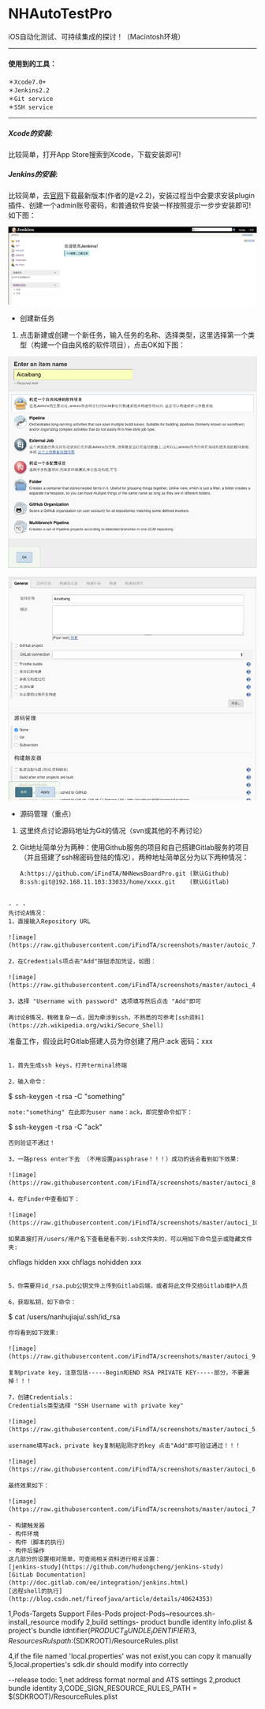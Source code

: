 # NHAutoTestPro
iOS自动化测试、可持续集成的探讨！（Macintosh环境）


* * *

#### 使用到的工具：
```
＊Xcode7.0+
＊Jenkins2.2
＊Git service
＊SSH service
```

* * *

##### Xcode的安装:
比较简单，打开App Store搜索到Xcode，下载安装即可!


##### Jenkins的安装:
比较简单，去[官网](http://baidu.com)下载最新版本(作者的是v2.2)，安装过程当中会要求安装plugin插件、创建一个admin账号密码，和普通软件安装一样按照提示一步步安装即可!
如下图：

![image](https://raw.githubusercontent.com/iFindTA/screenshots/master/autoci_0.png)

- 创建新任务
1. 点击新建或创建一个新任务，输入任务的名称、选择类型，这里选择第一个类型（构建一个自由风格的软件项目），点击OK如下图：

![image](https://raw.githubusercontent.com/iFindTA/screenshots/master/autoci_1.png)

![image](https://raw.githubusercontent.com/iFindTA/screenshots/master/autoci_2.png)

- 源码管理（重点）
1. 这里终点讨论源码地址为Git的情况（svn或其他的不再讨论）
2. Git地址简单分为两种：使用Github服务的项目和自己搭建Gitlab服务的项目（并且搭建了ssh棉密码登陆的情况），两种地址简单区分为以下两种情况：
	
    ```
    A:https://github.com/iFindTA/NHNewsBoardPro.git (默认Github)
	B:ssh:git@192.168.11.103:33033/home/xxxx.git    (默认Gitlab)
```

- - -
先讨论A情况：
1，直接输入Repository URL

![image](https://raw.githubusercontent.com/iFindTA/screenshots/master/autoic_7.png)

2，在Credentials项点击"Add"按钮添加凭证，如图：

![image](https://raw.githubusercontent.com/iFindTA/screenshots/master/autoci_4.png)

3，选择 "Username with password" 选项填写然后点击 "Add"即可

再讨论B情况，稍微复杂一点，因为牵涉到ssh，不熟悉的可参考[ssh资料](https://zh.wikipedia.org/wiki/Secure_Shell)

```
准备工作，假设此时Gitlab搭建人员为你创建了用户:ack 密码：xxx
```

1，首先生成ssh keys，打开terminal终端

2，输入命令：
```
$ ssh-keygen -t rsa -C "something"
```
note:"something" 在此即为user name：ack，即完整命令如下：
```
$ ssh-keygen -t rsa -C "ack"
```
否则验证不通过！

3，一路press enter下去 （不用设置passphrase！！！）成功的话会看到如下效果:

![image](https://raw.githubusercontent.com/iFindTA/screenshots/master/autoci_8.png)

4，在Finder中查看如下：

![image](https://raw.githubusercontent.com/iFindTA/screenshots/master/autoci_10.png)

如果直接打开/users/用户名下查看是看不到.ssh文件夹的，可以用如下命令显示或隐藏文件夹:
```
chflags hidden xxx
chflags nohidden xxx

```

5，你需要将id_rsa.pub公钥文件上传到Gitlab后端，或者将此文件交给Gitlab维护人员

6，获取私钥，如下命令：
```
$ cat /users/nanhujiaju/.ssh/id_rsa
```
你将看到如下效果:

![image](https://raw.githubusercontent.com/iFindTA/screenshots/master/autoci_9.png)

复制private key，注意包括-----Begin和END RSA PRIVATE KEY-----部分，不要漏掉！！！

7，创建Credentials：
Credentials类型选择 "SSH Username with private key"

![image](https://raw.githubusercontent.com/iFindTA/screenshots/master/autoci_5.png)

username填写ack，private key复制粘贴刚才的key 点击"Add"即可验证通过！！！

![image](https://raw.githubusercontent.com/iFindTA/screenshots/master/autoci_6.png)

最终效果如下：

![image](https://raw.githubusercontent.com/iFindTA/screenshots/master/autoci_7.png)

- 构建触发器
- 构件环境
- 构件（脚本的执行）
- 构件后操作
这几部分的设置相对简单，可查阅相关资料进行相关设置：
[jenkins-study](https://github.com/hudongcheng/jenkins-study)
[GitLab Documentation](http://doc.gitlab.com/ee/integration/jenkins.html)
[远程shell的执行](http://blog.csdn.net/fireofjava/article/details/40624353)

```
1,Pods-Targets Support Files-Pods project-Pods~resources.sh-install_resource modify
2,build settings- product bundle identity
info.plist & project's bundle idntifier$(PRODUCT_BUNDLE_IDENTIFIER)
3,Resources Ruls path:$(SDKROOT)/ResourceRules.plist

4,if the file named 'local.properties' was not exist,you can copy it manually
5,local.properties's sdk.dir should modify into correctly

--release todo:
1,net address format normal and ATS settings
2,product bundle identity
3,CODE_SIGN_RESOURCE_RULES_PATH = $(SDKROOT)/ResourceRules.plist

```

